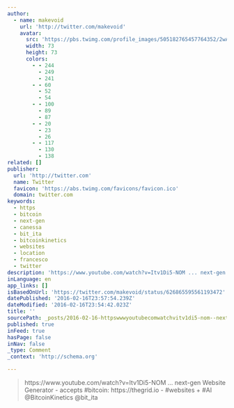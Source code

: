 ```yaml
---
author:
  - name: makevoid
    url: 'http://twitter.com/makevoid'
    avatar:
      src: 'https://pbs.twimg.com/profile_images/505182765457764352/2wAnUl4N_bigger.jpeg'
      width: 73
      height: 73
      colors:
        - - 244
          - 249
          - 241
        - - 60
          - 52
          - 54
        - - 100
          - 89
          - 87
        - - 20
          - 23
          - 26
        - - 117
          - 130
          - 138
related: []
publisher:
  url: 'http://twitter.com'
  name: Twitter
  favicon: 'https://abs.twimg.com/favicons/favicon.ico'
  domain: twitter.com
keywords:
  - https
  - bitcoin
  - next-gen
  - canessa
  - bit_ita
  - bitcoinkinetics
  - websites
  - location
  - francesco
  - twitter
description: 'https://www.youtube.com/watch?v=Itv1Di5-NOM ... next-gen Website Generator - accepts #bitcoin: https://thegrid.io - #websites + #AI @BitcoinKinetics @bit_ita'
inLanguage: en
app_links: []
isBasedOnUrl: 'https://twitter.com/makevoid/status/626865595561193472'
datePublished: '2016-02-16T23:57:54.239Z'
dateModified: '2016-02-16T23:54:42.023Z'
title: ''
sourcePath: _posts/2016-02-16-httpswwwyoutubecomwatchvitv1di5-nom--next-gen-web.md
published: true
inFeed: true
hasPage: false
inNav: false
_type: Comment
_context: 'http://schema.org'

---
```

> https&colon;&sol;&sol;www&period;youtube&period;com&sol;watch&quest;v&equals;Itv1Di5-NOM &period;&period;&period; next-gen Website Generator - accepts &num;bitcoin&colon; https&colon;&sol;&sol;thegrid&period;io - &num;websites &plus; &num;AI &commat;BitcoinKinetics &commat;bit&lowbar;ita